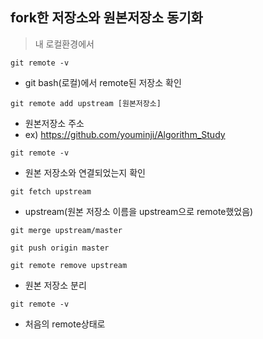 ## fork한 저장소와 원본저장소 동기화

> 내 로컬환경에서 

```
git remote -v
```

* git bash(로컬)에서 remote된 저장소 확인

```
git remote add upstream [원본저장소]
```

* 원본저장소 주소
* ex) https://github.com/youminji/Algorithm_Study

```
git remote -v
```

* 원본 저장소와 연결되었는지 확인

```
git fetch upstream
```

* upstream(원본 저장소 이름을 upstream으로 remote했었음)

```
git merge upstream/master
```

```
git push origin master
```

```
git remote remove upstream
```

* 원본 저장소 분리

```
git remote -v
```

* 처음의 remote상태로



